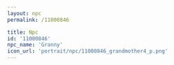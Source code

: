 ```yaml
---
layout: npc
permalink: /11000846

title: Npc
id: '11000846'
npc_name: 'Granny'
icon_url: 'portrait/npc/11000846_grandmother4_p.png'
---
```

